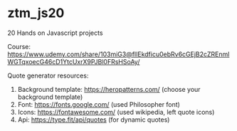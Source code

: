 # ztm_js20
20 Hands on Javascript projects 

Course: https://www.udemy.com/share/103miG3@fIlEkdficu0ebRv6cGEjB2cZREnmlWGTqxoecG46cD1YtcUxrX9PJBl0FRsHSoAy/

Quote generator resources:
1. Background template: https://heropatterns.com/ (choose your background template)
2. Font: https://fonts.google.com/ (used Philosopher font)
3. Icons: https://fontawesome.com/ (used wikipedia, left quote icons)
4. Api: https://type.fit/api/quotes (for dynamic quotes)
